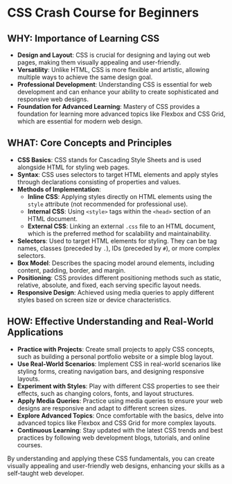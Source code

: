 # CSS Crash Course for Beginners

## WHY: Importance of Learning CSS

- **Design and Layout**: CSS is crucial for designing and laying out web pages, making them visually appealing and user-friendly.
- **Versatility**: Unlike HTML, CSS is more flexible and artistic, allowing multiple ways to achieve the same design goal.
- **Professional Development**: Understanding CSS is essential for web development and can enhance your ability to create sophisticated and responsive web designs.
- **Foundation for Advanced Learning**: Mastery of CSS provides a foundation for learning more advanced topics like Flexbox and CSS Grid, which are essential for modern web design.

## WHAT: Core Concepts and Principles

- **CSS Basics**: CSS stands for Cascading Style Sheets and is used alongside HTML for styling web pages.
- **Syntax**: CSS uses selectors to target HTML elements and apply styles through declarations consisting of properties and values.
- **Methods of Implementation**:
  - **Inline CSS**: Applying styles directly on HTML elements using the `style` attribute (not recommended for professional use).
  - **Internal CSS**: Using `<style>` tags within the `<head>` section of an HTML document.
  - **External CSS**: Linking an external `.css` file to an HTML document, which is the preferred method for scalability and maintainability.
- **Selectors**: Used to target HTML elements for styling. They can be tag names, classes (preceded by `.`), IDs (preceded by `#`), or more complex selectors.
- **Box Model**: Describes the spacing model around elements, including content, padding, border, and margin.
- **Positioning**: CSS provides different positioning methods such as static, relative, absolute, and fixed, each serving specific layout needs.
- **Responsive Design**: Achieved using media queries to apply different styles based on screen size or device characteristics.

## HOW: Effective Understanding and Real-World Applications

- **Practice with Projects**: Create small projects to apply CSS concepts, such as building a personal portfolio website or a simple blog layout.
- **Use Real-World Scenarios**: Implement CSS in real-world scenarios like styling forms, creating navigation bars, and designing responsive layouts.
- **Experiment with Styles**: Play with different CSS properties to see their effects, such as changing colors, fonts, and layout structures.
- **Apply Media Queries**: Practice using media queries to ensure your web designs are responsive and adapt to different screen sizes.
- **Explore Advanced Topics**: Once comfortable with the basics, delve into advanced topics like Flexbox and CSS Grid for more complex layouts.
- **Continuous Learning**: Stay updated with the latest CSS trends and best practices by following web development blogs, tutorials, and online courses.

By understanding and applying these CSS fundamentals, you can create visually appealing and user-friendly web designs, enhancing your skills as a self-taught web developer.